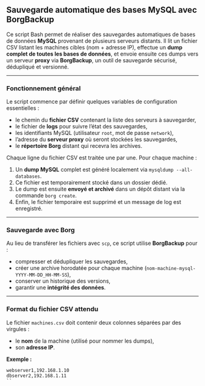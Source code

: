 ## Sauvegarde automatique des bases MySQL avec BorgBackup

Ce script Bash permet de réaliser des sauvegardes automatiques de bases de données **MySQL** provenant de plusieurs serveurs distants. Il lit un fichier CSV listant les machines cibles (nom + adresse IP), effectue un **dump complet de toutes les bases de données**, et envoie ensuite ces dumps vers un serveur **proxy** via **BorgBackup**, un outil de sauvegarde sécurisé, dédupliqué et versionné.

---

### Fonctionnement général

Le script commence par définir quelques variables de configuration essentielles :  
- le chemin du **fichier CSV** contenant la liste des serveurs à sauvegarder,  
- le fichier de **logs** pour suivre l’état des sauvegardes,  
- les identifiants MySQL (utilisateur `root`, mot de passe `network`),  
- l’adresse du **serveur proxy** où seront stockées les sauvegardes,  
- le **répertoire Borg** distant qui recevra les archives.

Chaque ligne du fichier CSV est traitée une par une. Pour chaque machine :
1. Un **dump MySQL** complet est généré localement via `mysqldump --all-databases`.
2. Ce fichier est temporairement stocké dans un dossier dédié.
3. Le dump est ensuite **envoyé et archivé** dans un dépôt distant via la commande `borg create`.
4. Enfin, le fichier temporaire est supprimé et un message de log est enregistré.

---

### Sauvegarde avec Borg

Au lieu de transférer les fichiers avec `scp`, ce script utilise **BorgBackup** pour :
- compresser et dédupliquer les sauvegardes,
- créer une archive horodatée pour chaque machine (`nom-machine-mysql-YYYY-MM-DD_HH-MM-SS`),
- conserver un historique des versions,
- garantir une **intégrité des données**.

---

### Format du fichier CSV attendu

Le fichier `machines.csv` doit contenir deux colonnes séparées par des virgules :  
- le **nom** de la machine (utilisé pour nommer les dumps),
- son **adresse IP**.

**Exemple :**
```csv
webserver1,192.168.1.10
dbserver2,192.168.1.11
``